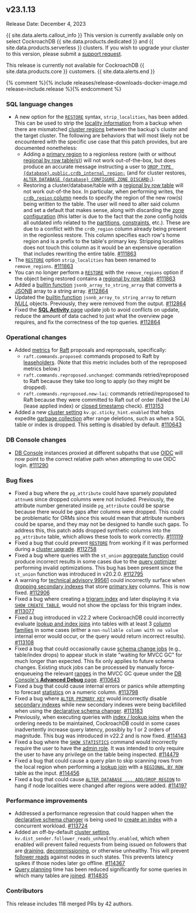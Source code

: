 ## v23.1.13

Release Date: December 4, 2023

{{ site.data.alerts.callout_info }}
This version is currently available only on select CockroachDB {{ site.data.products.dedicated }} and {{ site.data.products.serverless }} clusters. If you wish to upgrade your cluster to this version, please submit a [support request](https://support.cockroachlabs.com/hc/en-us/requests/new).

This release is currently not available for CockroachDB {{ site.data.products.core }} customers.
{{ site.data.alerts.end }}

{% comment %}{% include releases/release-downloads-docker-image.md release=include.release %}{% endcomment %}

<h3 id="v23-1-13-sql-language-changes">SQL language changes</h3>

- A new option for the [`RESTORE`](https://www.cockroachlabs.com/docs/v23.1/restore.html) syntax, `strip_localities`, has been added. This can be used to strip the [locality information](https://www.cockroachlabs.com/docs/v23.1/alter-table.html#set-locality) from a backup when there are mismatched [cluster regions](https://www.cockroachlabs.com/docs/v23.1/multiregion-overview.html#cluster-regions) between the backup's cluster and the target cluster. The following are behaviors that will most likely not be encountered with the specific use case that this patch provides, but are documented nonetheless:
    - Adding a [primary region](https://www.cockroachlabs.com/docs/v23.1/alter-database.html#set-primary-region) to a regionless restore (with or without [regional by row table(s)](https://www.cockroachlabs.com/docs/v23.1/table-localities.html#regional-by-row-tables)) will not work out-of-the-box, but does produce an accurate message instructing a user to [`DROP TYPE {database}.public.crdb_internal_region;`](https://www.cockroachlabs.com/docs/v23.1/drop-type.html) (and for cluster restores, [`ALTER DATABASE {database} CONFIGURE ZONE DISCARD;`](https://www.cockroachlabs.com/docs/v23.1/alter-database.html#remove-a-replication-zone)).
    - Restoring a cluster/database/table with a [regional by row table](https://www.cockroachlabs.com/docs/v23.1/table-localities.html#regional-by-row-tables) will not work out-of-the box. In particular, when performing writes, the [`crdb_region` column](https://www.cockroachlabs.com/docs/v23.1/alter-table.html#crdb_region) needs to specify the region of the new row(s) being written to the table. The user will need to alter said column and set a default that makes sense, along with discarding the [zone configuration](https://www.cockroachlabs.com/docs/v23.1/configure-replication-zones.html) (this latter is due to the fact that the zone config holds all outdated info related to the [partitions](https://www.cockroachlabs.com/docs/v23.1/partitioning.html), [constraints](https://www.cockroachlabs.com/docs/v23.1/constraints.html), etc.). These are due to a conflict with the `crdb_region` column already being present in the regionless restore. This column specifies each row's home region and is a prefix to the table's primary key. Stripping localities does not touch this column as it would be an expensive operation that includes rewriting the entire table. [#111863][#111863]
- The [`RESTORE`](https://www.cockroachlabs.com/docs/v23.1/restore.html) option `strip_localities` has been renamed to `remove_regions`. [#111863][#111863]
- You can no longer perform a [`RESTORE`](https://www.cockroachlabs.com/docs/v23.1/restore.html) with the `remove_regions` option if the object being restored contains a [regional by row table](https://www.cockroachlabs.com/docs/v23.1/table-localities.html#regional-by-row-tables). [#111863][#111863]
- Added a [builtin function](https://www.cockroachlabs.com/docs/v23.1/functions-and-operators.html) `jsonb_array_to_string_array` that converts a [JSONB](https://www.cockroachlabs.com/docs/v23.1/jsonb.html) array to a string array. [#112864][#112864]
- Updated the [builtin function](https://www.cockroachlabs.com/docs/v23.1/functions-and-operators.html) `jsonb_array_to_string_array` to return [_NULL_](https://www.cockroachlabs.com/docs/v23.1/null-handling.html) objects. Previously, they were removed from the output. [#112864][#112864]
- Fixed the [**SQL Activity** page](https://www.cockroachlabs.com/docs/v23.1/monitoring-and-alerting.html#sql-activity-pages) update job to avoid conflicts on update, reduce the amount of data cached to just what the overview page requires, and fix the correctness of the top queries. [#112864][#112864]

<h3 id="v23-1-13-operational-changes">Operational changes</h3>

- Added [metrics](https://www.cockroachlabs.com/docs/v23.1/metrics.html) for [Raft](https://www.cockroachlabs.com/docs/v23.1/architecture/replication-layer.html#raft) proposals and reproposals, specifically:
    - `raft.commands.proposed`: commands proposed to Raft by [leaseholders](https://www.cockroachlabs.com/docs/v23.1/architecture/overview.html#architecture-leaseholder). (Note that this metric includes both of the reproposed metrics below.)
    - `raft.commands.reproposed.unchanged`: commands retried/reproposed to Raft because they take too long to apply (so they might be dropped).
    - `raft.commands.reproposed.new-lai`: commands retried/reproposed to Raft because they were committed to Raft out of order (failed the LAI (lease applied index) or [closed timestamp](https://www.cockroachlabs.com/docs/v23.1/architecture/transaction-layer.html#closed-timestamps) check). [#113153][#113153]
- Added a new [cluster setting](https://www.cockroachlabs.com/docs/v23.1/cluster-settings.html) `kv.gc.sticky_hint.enabled` that helps expedite [garbage collection](https://www.cockroachlabs.com/docs/v23.1/architecture/storage-layer.html#garbage-collection) after range deletions, such as when a SQL table or index is dropped. This setting is disabled by default. [#110643][#110643]

<h3 id="v23-1-13-db-console-changes">DB Console changes</h3>

- [DB Console](https://www.cockroachlabs.com/docs/v23.1/ui-overview.html) instances proxied at different subpaths that use [OIDC](https://www.cockroachlabs.com/docs/cockroachcloud/configure-cloud-org-sso.html#oidc) will now point to the correct relative path when attempting to use OIDC login. [#111290][#111290]

<h3 id="v23-1-13-bug-fixes">Bug fixes</h3>

- Fixed a bug where the `pg_attribute` could have sparsely populated `attnum`s since dropped columns were not included. Previously, the attribute number generated inside `pg_attribute` could be sparse because there would be gaps after columns were dropped. This could be problematic for ORMs since this would mean that attribute numbers could be sparse, and they may not be designed to handle such gaps. To address this, this patch adds dropped synthetic columns into the `pg_attribute` table, which allows these tools to work correctly. [#111119][#111119]
- Fixed a bug that could prevent [`RESTORE`](https://www.cockroachlabs.com/docs/v23.1/restore.html) from working if it was performed during a [cluster upgrade](https://www.cockroachlabs.com/docs/v23.1/upgrade-cockroach-version.html). [#112758][#112758]
- Fixed a bug where queries with the `st_union` [aggregate function](https://www.cockroachlabs.com/docs/v23.1/functions-and-operators.html#aggregate-functions) could produce incorrect results in some cases due to the [query optimizer](https://www.cockroachlabs.com/docs/v23.1/cost-based-optimizer.html) performing invalid optimizations. This bug has been present since the `st_union` function was introduced in v20.2.0. [#112795][#112795]
- A warning for [technical advisory 99561](https://www.cockroachlabs.com/docs/advisories/a99561) could incorrectly surface when [dropping secondary indexes](https://www.cockroachlabs.com/docs/v23.1/drop-index.html) that store [primary key](https://www.cockroachlabs.com/docs/v23.1/primary-key.html) columns. This is now fixed. [#112906][#112906]
- Fixed a bug where creating a [trigram index](https://www.cockroachlabs.com/docs/v23.1/trigram-indexes.html) and later displaying it via [`SHOW CREATE TABLE`](https://www.cockroachlabs.com/docs/v23.1/show-create.html), would not show the opclass for this trigram index. [#113077][#113077]
- Fixed a bug introduced in v22.2 where CockroachDB could incorrectly evaluate [lookup and index joins](https://www.cockroachlabs.com/docs/v23.1/joins.html) into tables with at least 3 [column families](https://www.cockroachlabs.com/docs/v23.1/column-families.html) in some cases (either a `non-nullable column with no value` internal error would occur, or the query would return incorrect results). [#113108][#113108]
- Fixed a bug that could occasionally cause [schema change jobs](https://www.cockroachlabs.com/docs/v23.1/online-schema-changes.html) (e.g., table/index drops) to appear stuck in state "waiting for MVCC GC" for much longer than expected. This fix only applies to future schema changes. Existing stuck jobs can be processed by manually force-enqueueing the relevant [ranges](https://www.cockroachlabs.com/docs/v23.1/architecture/overview.html#architecture-range) in the MVCC GC queue under the [DB Console's **Advanced Debug** page](https://www.cockroachlabs.com/docs/v23.1/ui-debug-pages.html). [#110643][#110643]
- Fixed a bug that could cause internal errors or panics while attempting to forecast [statistics](https://www.cockroachlabs.com/docs/v23.1/cost-based-optimizer.html#table-statistics) on a numeric column. [#113798][#113798]
- Fixed a bug where [`ALTER PRIMARY KEY`](https://www.cockroachlabs.com/docs/v23.1/alter-table.html#alter-primary-key) would incorrectly disable [secondary indexes](https://www.cockroachlabs.com/docs/v23.1/indexes.html) while new secondary indexes were being backfilled when using the [declarative schema changer](https://www.cockroachlabs.com/docs/v23.1/online-schema-changes.html#declarative-schema-changer). [#113183][#113183]
- Previously, when executing queries with [index / lookup joins](https://www.cockroachlabs.com/docs/v23.1/joins.html) when the ordering needs to be maintained, CockroachDB could in some cases inadvertently increase query latency, possibly by 1 or 2 orders of magnitude. This bug was introduced in v22.2 and is now fixed. [#114143][#114143]
- Fixed a bug where the [`SHOW STATISTICS`](https://www.cockroachlabs.com/docs/v23.1/show-statistics.html) command would incorrectly require the user to have the [admin role](https://www.cockroachlabs.com/docs/v23.1/security-reference/authorization.html#admin-role). It was intended to only require the user to have any privilege on the table being inspected. [#114479][#114479]
- Fixed a bug that could cause a query plan to skip scanning rows from the local region when performing a [lookup join](https://www.cockroachlabs.com/docs/v23.1/joins.html) with a [`REGIONAL BY ROW`](https://www.cockroachlabs.com/docs/v23.1/table-localities.html#regional-by-row-tables) table as the input. [#114456][#114456]
- Fixed a bug that could cause [`ALTER DATABASE ... ADD/DROP REGION`](https://www.cockroachlabs.com/docs/v23.1/alter-database.html#add-region) to hang if node localities were changed after regions were added. [#114197][#114197]

<h3 id="v23-1-13-performance-improvements">Performance improvements</h3>

- Addressed a performance regression that could happen when the [declarative schema changer](https://www.cockroachlabs.com/docs/v23.1/online-schema-changes.html#declarative-schema-changer) is being used to [create an index](https://www.cockroachlabs.com/docs/v23.1/create-index.html) with a concurrent workload. [#113724][#113724]
- Added an off-by-default [cluster setting](https://www.cockroachlabs.com/docs/v23.1/cluster-settings.html), `kv.dist_sender.follower_reads_unhealthy.enabled`, which when enabled will prevent failed requests from being issued on followers that are [draining](https://www.cockroachlabs.com/docs/v23.1/node-shutdown.html#draining), [decommissioning](https://www.cockroachlabs.com/docs/v23.1/node-shutdown?filters=decommission), or otherwise unhealthy. This will prevent [follower reads](https://www.cockroachlabs.com/docs/v23.1/follower-reads.html) against nodes in such states. This prevents latency spikes if those nodes later go offline. [#114367][#114367]
- [Query planning](https://www.cockroachlabs.com/docs/v23.1/cost-based-optimizer.html) time has been reduced significantly for some queries in which many tables are [joined](https://www.cockroachlabs.com/docs/v23.1/joins.html). [#114835][#114835]

<div class="release-note-contributors" markdown="1">

<h3 id="v23-1-13-contributors">Contributors</h3>

This release includes 118 merged PRs by 42 authors.

</div>

[#110643]: https://github.com/cockroachdb/cockroach/pull/110643
[#111119]: https://github.com/cockroachdb/cockroach/pull/111119
[#111290]: https://github.com/cockroachdb/cockroach/pull/111290
[#111863]: https://github.com/cockroachdb/cockroach/pull/111863
[#112758]: https://github.com/cockroachdb/cockroach/pull/112758
[#112795]: https://github.com/cockroachdb/cockroach/pull/112795
[#112864]: https://github.com/cockroachdb/cockroach/pull/112864
[#112906]: https://github.com/cockroachdb/cockroach/pull/112906
[#113039]: https://github.com/cockroachdb/cockroach/pull/113039
[#113077]: https://github.com/cockroachdb/cockroach/pull/113077
[#113108]: https://github.com/cockroachdb/cockroach/pull/113108
[#113153]: https://github.com/cockroachdb/cockroach/pull/113153
[#113171]: https://github.com/cockroachdb/cockroach/pull/113171
[#113183]: https://github.com/cockroachdb/cockroach/pull/113183
[#113724]: https://github.com/cockroachdb/cockroach/pull/113724
[#113798]: https://github.com/cockroachdb/cockroach/pull/113798
[#114143]: https://github.com/cockroachdb/cockroach/pull/114143
[#114197]: https://github.com/cockroachdb/cockroach/pull/114197
[#114367]: https://github.com/cockroachdb/cockroach/pull/114367
[#114456]: https://github.com/cockroachdb/cockroach/pull/114456
[#114479]: https://github.com/cockroachdb/cockroach/pull/114479
[#114529]: https://github.com/cockroachdb/cockroach/pull/114529
[#114835]: https://github.com/cockroachdb/cockroach/pull/114835
